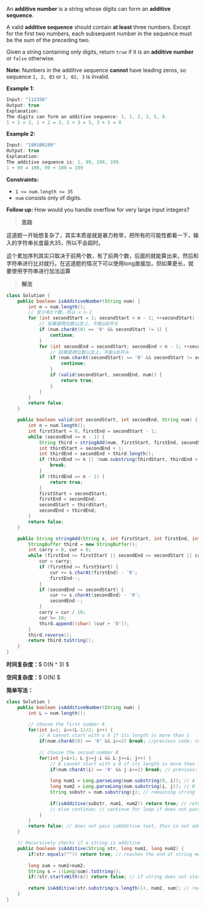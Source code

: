 An **additive number** is a string whose digits can form an **additive sequence**.

A valid **additive sequence** should contain **at least** three numbers. Except for the first two numbers, each subsequent number in the sequence must be the sum of the preceding two.

Given a string containing only digits, return `true` if it is an **additive number** or `false` otherwise.

**Note:** Numbers in the additive sequence **cannot** have leading zeros, so sequence `1, 2, 03` or `1, 02, 3` is invalid.

 

**Example 1:**

```java
Input: "112358"
Output: true
Explanation: 
The digits can form an additive sequence: 1, 1, 2, 3, 5, 8. 
1 + 1 = 2, 1 + 2 = 3, 2 + 3 = 5, 3 + 5 = 8
```

**Example 2:**

```java
Input: "199100199"
Output: true
Explanation: 
The additive sequence is: 1, 99, 100, 199. 
1 + 99 = 100, 99 + 100 = 199
```

 

**Constraints:**

- `1 <= num.length <= 35`
- `num` consists only of digits.

 

**Follow up:** How would you handle overflow for very large input integers?



> **思路**

这道题一开始想复杂了，其实本质是就是暴力枚举，把所有的可能性都看一下，输入的字符串长度最大35，所以不会超时。

这个累加序列其实只取决于前两个数，有了前两个数，后面的就能算出来，然后和字符串进行比对就行。在这道题的情况下可以使用long直接加，但如果更长，就要使用字符串进行加法运算



> **解法**

```java
class Solution {
    public boolean isAdditiveNumber(String num) {
        int n = num.length();
        // 至少有3个数，所以 < n-1
        for (int secondStart = 1; secondStart < n - 1; ++secondStart) {
            // 如果是两位数以及上，不能以0开头
            if (num.charAt(0) == '0' && secondStart != 1) {
                continue;
            }
            for (int secondEnd = secondStart; secondEnd < n - 1; ++secondEnd) {
                // 如果是两位数以及上，不能以0开头
                if (num.charAt(secondStart) == '0' && secondStart != secondEnd) {
                    continue;
                }
                if (valid(secondStart, secondEnd, num)) {
                    return true;
                }
            }
        }
        return false;
    }

    public boolean valid(int secondStart, int secondEnd, String num) {
        int n = num.length();
        int firstStart = 0, firstEnd = secondStart - 1;
        while (secondEnd <= n - 1) {
            String third = stringAdd(num, firstStart, firstEnd, secondStart, secondEnd);
            int thirdStart = secondEnd + 1;
            int thirdEnd = secondEnd + third.length();
            if (thirdEnd >= n || !num.substring(thirdStart, thirdEnd + 1).equals(third)) {
                break;
            }
            if (thirdEnd == n - 1) {
                return true;
            }
            firstStart = secondStart;
            firstEnd = secondEnd;
            secondStart = thirdStart;
            secondEnd = thirdEnd;
        }
        return false;
    }

    public String stringAdd(String s, int firstStart, int firstEnd, int secondStart, int secondEnd) {
        StringBuffer third = new StringBuffer();
        int carry = 0, cur = 0;
        while (firstEnd >= firstStart || secondEnd >= secondStart || carry != 0) {
            cur = carry;
            if (firstEnd >= firstStart) {
                cur += s.charAt(firstEnd) - '0';
                firstEnd--;
            }
            if (secondEnd >= secondStart) {
                cur += s.charAt(secondEnd) - '0';
                secondEnd--;
            }
            carry = cur / 10;
            cur %= 10;
            third.append((char) (cur + '0'));
        }
        third.reverse();
        return third.toString();
    }
}

```

**时间复杂度：**$ O(N ^ 3) $

**空间复杂度：**$ O(N) $

**简单写法：**

```java
class Solution {
    public boolean isAdditiveNumber(String num) {
        int L = num.length();

        // choose the first number A
        for(int i=1; i<=(L-1)/2; i++) {
            // A cannot start with a 0 if its length is more than 1
            if(num.charAt(0) == '0' && i>=2) break; //previous code: continue;
        
            // choose the second number B
            for(int j=i+1; L-j>=j-i && L-j>=i; j++) {
                // B cannot start with a 0 if its length is more than 1
                if(num.charAt(i) == '0' && j-i>=2) break; // previous: continue;
            
                long num1 = Long.parseLong(num.substring(0, i)); // A
                long num2 = Long.parseLong(num.substring(i, j)); // B
                String substr = num.substring(j); // remaining string
            
                if(isAdditive(substr, num1, num2)) return true; // return true if passes isAdditive test
                // else continue; // continue for loop if does not pass isAdditive test
            }
        }
        return false; // does not pass isAdditive test, thus is not additive
    }

    // Recursively checks if a string is additive
    public boolean isAdditive(String str, long num1, long num2) {
        if(str.equals("")) return true; // reaches the end of string means a yes
    
        long sum = num1+num2;
        String s = ((Long)sum).toString();
        if(!str.startsWith(s)) return false; // if string does not start with sum of num1 and num2, returns false
    
        return isAdditive(str.substring(s.length()), num2, sum); // recursively checks the remaining string
    }
}
```

